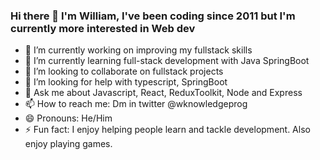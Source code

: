 ### Hi there 👋 I'm William, I've been coding since 2011 but I'm currently more interested in Web dev

- 🔭 I’m currently working on improving my fullstack skills
- 🌱 I’m currently learning full-stack development with Java SpringBoot
- 👯 I’m looking to collaborate on fullstack projects
- 🤔 I’m looking for help with typescript, SpringBoot
- 💬 Ask me about Javascript, React, ReduxToolkit, Node and Express
- 📫 How to reach me: Dm in twitter @wknowledgeprog
- 😄 Pronouns: He/Him
- ⚡ Fun fact: I enjoy helping people learn and tackle development. Also enjoy playing games. 

<!--
**wfeliciano20/wfeliciano20** is a ✨ _special_ ✨ repository because its `README.md` (this file) appears on your GitHub profile.

Here are some ideas to get you started:

- 🔭 I’m currently working on ...
- 🌱 I’m currently learning ...
- 👯 I’m looking to collaborate on ...
- 🤔 I’m looking for help with ...
- 💬 Ask me about ...
- 📫 How to reach me: ...
- 😄 Pronouns: ...
- ⚡ Fun fact: ...
-->
